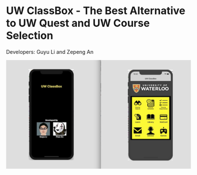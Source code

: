 # UW ClassBox - The Best Alternative to UW Quest and UW Course Selection

Developers: Guyu Li and Zepeng An

![alt text](sample.jpg)
